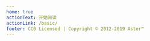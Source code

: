 ```yaml
---
home: true
actionText: 开始阅读
actionLink: /basic/
footer: CC0 Licensed | Copyright © 2012-2019 Aster™
---
```


